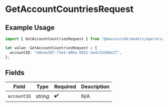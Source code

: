 # GetAccountCountriesRequest

## Example Usage

```typescript
import { GetAccountCountriesRequest } from "@moovio/sdk/models/operations";

let value: GetAccountCountriesRequest = {
  accountID: "e8e4a307-73e4-400a-9831-5e4c52488e27",
};
```

## Fields

| Field              | Type               | Required           | Description        |
| ------------------ | ------------------ | ------------------ | ------------------ |
| `accountID`        | *string*           | :heavy_check_mark: | N/A                |